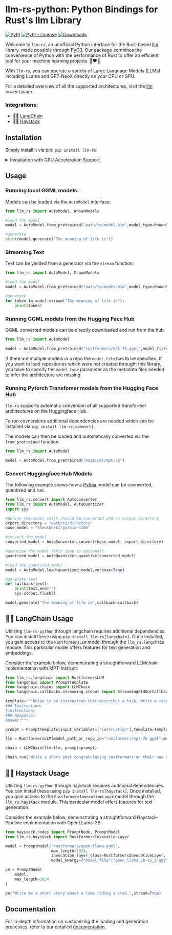 # llm-rs-python: Python Bindings for Rust's llm Library

[![PyPI](https://img.shields.io/pypi/v/llm-rs)](https://pypi.org/project/llm-rs/)
[![PyPI - License](https://img.shields.io/pypi/l/llm-rs)](https://pypi.org/project/llm-rs/)
[![Downloads](https://static.pepy.tech/badge/llm-rs)](https://pepy.tech/project/llm-rs)

Welcome to `llm-rs`, an unofficial Python interface for the Rust-based [llm](https://github.com/rustformers/llm) library, made possible through [PyO3](https://github.com/PyO3/pyo3). Our package combines the convenience of Python with the performance of Rust to offer an efficient tool for your machine learning projects. 🐍❤️🦀

With `llm-rs`, you can operate a variety of Large Language Models (LLMs) including LLama and GPT-NeoX directly on your CPU or GPU. 

For a detailed overview of all the supported architectures, visit the [llm](https://github.com/rustformers/llm) project page. 

### Integrations:
* 🦜️🔗 [LangChain](https://github.com/hwchase17/langchain)
* 🌾🔱 [Haystack](https://github.com/deepset-ai/haystack)

## Installation

Simply install it via pip: `pip install llm-rs`

<details>
<summary>Installation with GPU Acceleration Support</summary>
<br>

`llm-rs` incorporates support for various GPU-accelerated backends to facilitate enhanced inference times. To enable GPU-acceleration the `use_gpu` parameter of your `SessionConfig` must be set to `True`. The [llm documentation](https://github.com/rustformers/llm/blob/main/doc/acceleration-support.md#supported-accelerated-models) lists all model architectures, which are currently accelerated. We distribute prebuilt binaries for the following operating systems and graphics APIs:

### MacOS (Using Metal)
For MacOS users, the Metal-supported version of `llm-rs` can be easily installed via pip:

`
pip install llm-rs-metal
`

### Windows/Linux (Using CUDA for Nvidia GPUs)
Due to the significant file size, CUDA-supported packages cannot be directly uploaded to `pip`. To install them, download the appropriate `*.whl` file from the latest [Release](https://github.com/LLukas22/llm-rs-python/releases/latest) and install it using pip as follows:

`
pip install [wheelname].whl
`

### Windows/Linux (Using OpenCL for All GPUs)

For universal GPU support on Windows and Linux, we offer an OpenCL-supported version. It can be installed via pip:

`
pip install llm-rs-opencl
`
</details>


## Usage
### Running local GGML models:
Models can be loaded via the `AutoModel` interface.

```python 
from llm_rs import AutoModel, KnownModels

#load the model
model = AutoModel.from_pretrained("path/to/model.bin",model_type=KnownModels.Llama)

#generate
print(model.generate("The meaning of life is"))
```

### Streaming Text
Text can be yielded from a generator via the `stream` function:
```python 
from llm_rs import AutoModel, KnownModels

#load the model
model = AutoModel.from_pretrained("path/to/model.bin",model_type=KnownModels.Llama)

#generate
for token in model.stream("The meaning of life is"):
    print(token)
```

### Running GGML models from the Hugging Face Hub
GGML converted models can be directly downloaded and run from the hub.
```python 
from llm_rs import AutoModel

model = AutoModel.from_pretrained("rustformers/mpt-7b-ggml",model_file="mpt-7b-q4_0-ggjt.bin")
```
If there are multiple models in a repo the `model_file` has to be specified.
If you want to load repositories which were not created throught this library, you have to specify the `model_type` parameter as the metadata files needed to infer the architecture are missing.

### Running Pytorch Transfomer models from the Hugging Face Hub
`llm-rs` supports automatic conversion of all supported transformer architectures on the Huggingface Hub. 

To run covnersions additional dependencies are needed which can be installed via `pip install llm-rs[convert]`.

The models can then be loaded and automatically converted via the `from_pretrained` function.

```python
from llm_rs import AutoModel

model = AutoModel.from_pretrained("mosaicml/mpt-7b")
```

### Convert Huggingface Hub Models

The following example shows how a [Pythia](https://huggingface.co/EleutherAI/pythia-410m) model can be covnverted, quantized and run.

```python
from llm_rs.convert import AutoConverter
from llm_rs import AutoModel, AutoQuantizer
import sys

#define the model which should be converted and an output directory
export_directory = "path/to/directory" 
base_model = "EleutherAI/pythia-410m"

#convert the model
converted_model = AutoConverter.convert(base_model, export_directory)

#quantize the model (this step is optional)
quantized_model = AutoQuantizer.quantize(converted_model)

#load the quantized model
model = AutoModel.load(quantized_model,verbose=True)

#generate text
def callback(text):
    print(text,end="")
    sys.stdout.flush()

model.generate("The meaning of life is",callback=callback)
```
## 🦜️🔗 LangChain Usage
Utilizing `llm-rs-python` through langchain requires additional dependencies. You can install these using `pip install llm-rs[langchain]`. Once installed, you gain access to the `RustformersLLM` model through the `llm_rs.langchain` module. This particular model offers features for text generation and embeddings.

Consider the example below, demonstrating a straightforward LLMchain implementation with MPT-Instruct:

```python
from llm_rs.langchain import RustformersLLM
from langchain import PromptTemplate
from langchain.chains import LLMChain
from langchain.callbacks.streaming_stdout import StreamingStdOutCallbackHandler

template="""Below is an instruction that describes a task. Write a response that appropriately completes the request.
### Instruction:
{instruction}
### Response:
Answer:"""

prompt = PromptTemplate(input_variables=["instruction"],template=template,)

llm = RustformersLLM(model_path_or_repo_id="rustformers/mpt-7b-ggml",model_file="mpt-7b-instruct-q5_1-ggjt.bin",callbacks=[StreamingStdOutCallbackHandler()])

chain = LLMChain(llm=llm, prompt=prompt)

chain.run("Write a short post congratulating rustformers on their new release of their langchain integration.")
```


## 🌾🔱 Haystack Usage
Utilizing `llm-rs-python` through haystack requires additional dependencies. You can install these using `pip install llm-rs[haystack]`. Once installed, you gain access to the `RustformersInvocationLayer` model through the `llm_rs.haystack` module. This particular model offers features for text generation.

Consider the example below, demonstrating a straightforward Haystack-Pipeline implementation with OpenLLama-3B:

```python
from haystack.nodes import PromptNode, PromptModel
from llm_rs.haystack import RustformersInvocationLayer

model = PromptModel("rustformers/open-llama-ggml",
                    max_length=1024,
                    invocation_layer_class=RustformersInvocationLayer,
                    model_kwargs={"model_file":"open_llama_3b-q5_1-ggjt.bin"})

pn = PromptNode(
    model,
    max_length=1024
)

pn("Write me a short story about a lama riding a crab.",stream=True)
```


## Documentation

For in-depth information on customizing the loading and generation processes, refer to our detailed [documentation](https://llukas22.github.io/llm-rs-python/).
